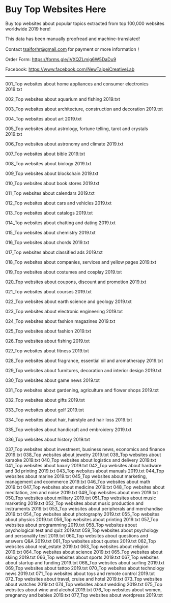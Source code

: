 # Buy Top Websites Here

Buy top websites about popular topics extracted from top 100,000 websites worldwide 2019 here!

This data has been manually proofread and machine-translated!

Contact <tsaiforhr@gmail.com> for payment or more information！

Order Form: https://forms.gle/iVXQZLmig6W5DaDu9

Facebook: https://www.facebook.com/NewTaipeiCreativeLab

**********************

001_Top websites about home appliances and consumer electronics 2019.txt

002_Top websites about aquarium and fishing 2019.txt

003_Top websites about architecture, construction and decoration 2019.txt

004_Top websites about art 2019.txt

005_Top websites about astrology, fortune telling, tarot and crystals 2019.txt

006_Top websites about astronomy and climate 2019.txt

007_Top websites about bible 2019.txt

008_Top websites about biology 2019.txt

009_Top websites about blockchain 2019.txt

010_Top websites about book stores 2019.txt

011_Top websites about calendars 2019.txt

012_Top websites about cars and vehicles 2019.txt

013_Top websites about catalogs 2019.txt

014_Top websites about chatting and dating 2019.txt

015_Top websites about chemistry 2019.txt

016_Top websites about chords 2019.txt

017_Top websites about classified ads 2019.txt

018_Top websites about companies, services and yellow pages 2019.txt

019_Top websites about costumes and cosplay 2019.txt

020_Top websites about coupons, discount and promotion 2019.txt

021_Top websites about courses 2019.txt

022_Top websites about earth science and geology 2019.txt

023_Top websites about electronic engineering 2019.txt

024_Top websites about fashion magazines 2019.txt

025_Top websites about fashion 2019.txt

026_Top websites about fishing 2019.txt

027_Top websites about fitness 2019.txt

028_Top websites about fragrance, essential oil and aromatherapy 2019.txt

029_Top websites about furnitures, decoration and interior design 2019.txt

030_Top websites about game news 2019.txt

031_Top websites about gardening, agriculture and flower shops 2019.txt

032_Top websites about gifts 2019.txt

033_Top websites about golf 2019.txt

034_Top websites about hair, hairstyle and hair loss 2019.txt

035_Top websites about handicraft and embroidery 2019.txt

036_Top websites about history 2019.txt

037_Top websites about investment, business news, economics and finance 2019.txt
038_Top websites about jewelry 2019.txt
039_Top websites about karaoke 2019.txt
040_Top websites about logistics and delivery 2019.txt
041_Top websites about luxury 2019.txt
042_Top websites about hardware and 3d printing 2019.txt
043_Top websites about manuals 2019.txt
044_Top websites about marine 2019.txt
045_Top websites about marketing, management and ecommerce 2019.txt
046_Top websites about math 2019.txt
047_Top websites about medicine 2019.txt
048_Top websites about meditation, zen and noise 2019.txt
049_Top websites about men 2019.txt
050_Top websites about military 2019.txt
051_Top websites about music marketing 2019.txt
052_Top websites about music production and instruments 2019.txt
053_Top websites about peripherals and merchandise 2019.txt
054_Top websites about photography 2019.txt
055_Top websites about physics 2019.txt
056_Top websites about printing 2019.txt
057_Top websites about programming 2019.txt
058_Top websites about psychological test and quiz 2019.txt
059_Top websites about psychology and personality test 2019.txt
060_Top websites about questions and answers Q&A 2019.txt
061_Top websites about quotes 2019.txt
062_Top websites about real_estate 2019.txt
063_Top websites about religion 2019.txt
064_Top websites about science 2019.txt
065_Top websites about skiing 2019.txt
066_Top websites about sports 2019.txt
067_Top websites about startup and funding 2019.txt
068_Top websites about surfing 2019.txt
069_Top websites about tattoo 2019.txt
070_Top websites about technology news 2019.txt
071_Top websites about toys and remote control 2019.txt
072_Top websites about travel, cruise and hotel 2019.txt
073_Top websites about watches 2019.txt
074_Top websites about wedding 2019.txt
075_Top websites about wine and alcohol 2019.txt
076_Top websites about women, pregnancy and babies 2019.txt
077_Top websites about wordpress 2019.txt

